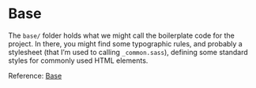 # Base

The `base/` folder holds what we might call the boilerplate code for the
project. In there, you might find some typographic rules, and probably a
stylesheet (that I’m used to calling `_common.sass`), defining some standard
styles for commonly used HTML elements.

Reference: [Base][1]

[1]: https://github.com/HugoGiraudel/sass-boilerplate/blob/master/stylesheets/base
